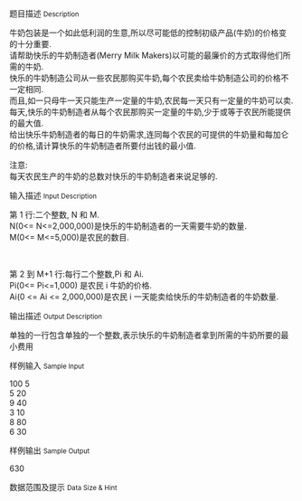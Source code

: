 <div class="panel panel-default">
<div class="area-title">
<span>
题目描述
<small>Description</small>
</span></div>
<div class="panel-body">

<p>牛奶包装是一个如此低利润的生意,所以尽可能低的控制初级产品(牛奶)的价格变的十分重要.<br>请帮助快乐的牛奶制造者(Merry Milk Makers)以可能的最廉价的方式取得他们所需的牛奶.<br>快乐的牛奶制造公司从一些农民那购买牛奶,每个农民卖给牛奶制造公司的价格不一定相同.<br>而且,如一只母牛一天只能生产一定量的牛奶,农民每一天只有一定量的牛奶可以卖.<br>每天,快乐的牛奶制造者从每个农民那购买一定量的牛奶,少于或等于农民所能提供的最大值.<br>给出快乐牛奶制造者的每日的牛奶需求,连同每个农民的可提供的牛奶量和每加仑的价格,请计算快乐的牛奶制造者所要付出钱的最小值.</p>
<p>注意:<br>每天农民生产的牛奶的总数对快乐的牛奶制造者来说足够的.</p>

</div>
</div>

<div class="panel panel-default">
<div class="area-title">
<span>
输入描述
<small>Input Description</small>
</span></div>
<div class="panel-body">
<p>第 1 行:二个整数, N 和 M.<br>N(0&lt;= N&lt;=2,000,000)是快乐的牛奶制造者的一天需要牛奶的数量.<br>M(0&lt;= M&lt;=5,000)是农民的数目.</p>
<p> </p>
<p>第 2 到 M+1 行:每行二个整数,Pi 和 Ai.<br>Pi(0&lt;= Pi&lt;=1,000) 是农民 i 牛奶的价格.<br>Ai(0 &lt;= Ai &lt;= 2,000,000)是农民 i 一天能卖给快乐的牛奶制造者的牛奶数量.</p>

</div>
</div>
<div  class="panel panel-default">
<div class="area-title">
<span>
输出描述
<small>Output Description</small>
</span></div>
<div class="panel-body">

<p>单独的一行包含单独的一个整数,表示快乐的牛奶制造者拿到所需的牛奶所要的最小费用</p>

</div>
</div>


<div class="panel panel-default">
<div class="area-title">
<span>
样例输入
<small>Sample Input</small>
</span></div>
<div class="panel-body">
<p>100 5<br>5 20<br>9 40<br>3 10<br>8 80<br>6 30</p>

</div>
</div>

<div class="panel panel-default">
<div class="area-title">
<span>
样例输出
<small>Sample Output</small>
</span></div>
<div class="panel-body">
<p>630</p>

</div>
</div>

<div class="panel panel-default">
<div class="area-title">
<span>
数据范围及提示
<small>Data Size & Hint</small>
</span></div>
<div class="panel-body">

</div>
</div>